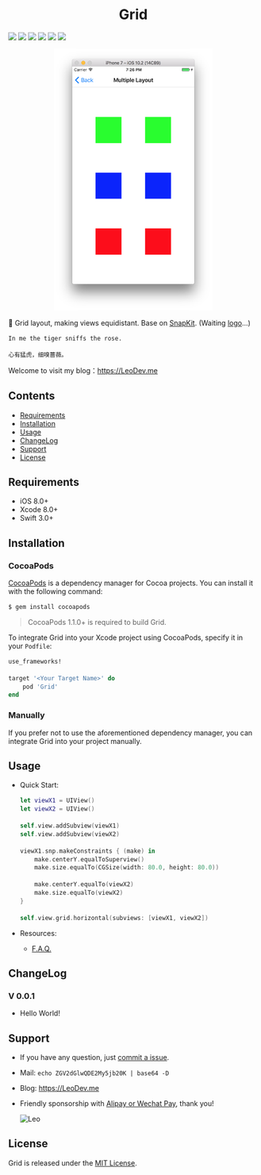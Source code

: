 <p align="center">

<H1 align="center">Grid</H1>

</p>

<p align="center">

<a href="https://travis-ci.org/iTofu/Grid"><img src="https://img.shields.io/travis/iTofu/Grid.svg?style=flat"></a>
<a href="http://cocoadocs.org/docsets/Gri"><img src="https://img.shields.io/cocoapods/v/Grid.svg"></a>
<a href="https://raw.githubusercontent.com/iTofu/Grid/master/LICENSE"><img src="https://img.shields.io/cocoapods/l/Grid.svg"></a>
<a href="http://cocoadocs.org/docsets/Grid"><img src="https://img.shields.io/cocoapods/p/Grid.svg"></a>
<a href="https://LeoDev.me"><img src="https://img.shields.io/badge/blog-LeoDev.me-brightgreen.svg"></a>
<img src="https://img.shields.io/badge/Hello-Gird-brightgreen.svg">

</p>

<p align="center">

<img src="https://raw.githubusercontent.com/iTofu/Grid/master/DemoImages/GirdDemo.png" alt="Gird" title="Gird" width="320"/>

🏁 Grid layout, making views equidistant. Base on [SnapKit](https://github.com/SnapKit/SnapKit). (Waiting [logo](mailto:leodaxia@gmail.com)...)

</p>

```
In me the tiger sniffs the rose.

心有猛虎，细嗅蔷薇。
```

Welcome to visit my blog：https://LeoDev.me



## Contents

* [Requirements](https://github.com/iTofu/Grid#requirements)
* [Installation](https://github.com/iTofu/Grid#installation)
* [Usage](https://github.com/iTofu/Grid#usage)
* [ChangeLog](https://github.com/iTofu/Grid#changelog)
* [Support](https://github.com/iTofu/Grid#support)
* [License](https://github.com/iTofu/Grid#license)



## Requirements

* iOS 8.0+
* Xcode 8.0+
* Swift 3.0+



## Installation

### CocoaPods

[CocoaPods](http://cocoapods.org) is a dependency manager for Cocoa projects. You can install it with the following command:

```bash
$ gem install cocoapods
```

> CocoaPods 1.1.0+ is required to build Grid.

To integrate Grid into your Xcode project using CocoaPods, specify it in your `Podfile`:

```ruby
use_frameworks!

target '<Your Target Name>' do
    pod 'Grid'
end
```

### Manually

If you prefer not to use the aforementioned dependency manager, you can integrate Grid into your project manually.



## Usage

* Quick Start:

  ```swift
  let viewX1 = UIView()
  let viewX2 = UIView()

  self.view.addSubview(viewX1)
  self.view.addSubview(viewX2)

  viewX1.snp.makeConstraints { (make) in
      make.centerY.equalToSuperview()
      make.size.equalTo(CGSize(width: 80.0, height: 80.0))
    
      make.centerY.equalTo(viewX2)
      make.size.equalTo(viewX2)
  }

  self.view.grid.horizontal(subviews: [viewX1, viewX2])
  ```

* Resources:

  * [F.A.Q.](https://github.com/iTofu/Grid/issues?q=)



## ChangeLog

### V 0.0.1

* Hello World!



## Support

* If you have any question, just [commit a issue](https://github.com/iTofu/Grid/issues/new).

* Mail: `echo ZGV2dGlwQDE2My5jb20K | base64 -D`

* Blog: https://LeoDev.me

* Friendly sponsorship with [Alipay or Wechat Pay](https://cdnqiniu.leodev.me/paid_to_leo.png), thank you!

  ![Leo](https://cdnqiniu.leodev.me/paid_to_leo.png)


## License

Grid is released under the [MIT License](https://github.com/iTofu/Grid/blob/master/LICENSE).
